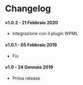 ﻿Changelog
=========

#### v1.0.2 - 21 Febbraio 2020
* Integrazione con il plugin WPML

#### v1.0.1 - 05 Febbraio 2019
* Fix

#### v1.0 - 24 Gennaio 2019
* Prima release